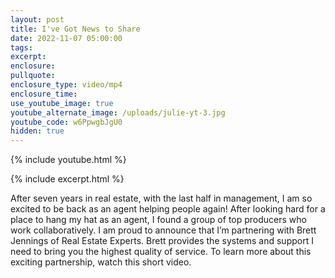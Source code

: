 ```yaml
---
layout: post
title: I've Got News to Share
date: 2022-11-07 05:00:00
tags:
excerpt:
enclosure:
pullquote:
enclosure_type: video/mp4
enclosure_time:
use_youtube_image: true
youtube_alternate_image: /uploads/julie-yt-3.jpg
youtube_code: w6PpwgbJgU0
hidden: true
---
```

{% include youtube.html %}

{% include excerpt.html %}

After seven years in real estate, with the last half in management, I am so excited to be back as an agent helping people again\! After looking hard for a place to hang my hat as an agent, I found a group of top producers who work collaboratively. I am proud to announce that I’m partnering with Brett Jennings of Real Estate Experts. Brett provides the systems and support I need to bring you the highest quality of service. To learn more about this exciting partnership, watch this short video.